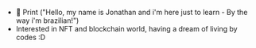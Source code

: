 - 👋 Print ("Hello, my name is Jonathan and i'm here just to learn - By the way i'm brazilian!")
- Interested in NFT and blockchain world, having a dream of living by codes :D
